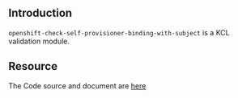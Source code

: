 ## Introduction

`openshift-check-self-provisioner-binding-with-subject` is a KCL validation module.

## Resource

The Code source and document are [here](https://github.com/kcl-lang/modules/tree/main/nginx-ingress/openshift-check-self-provisioner-binding-with-subject)
